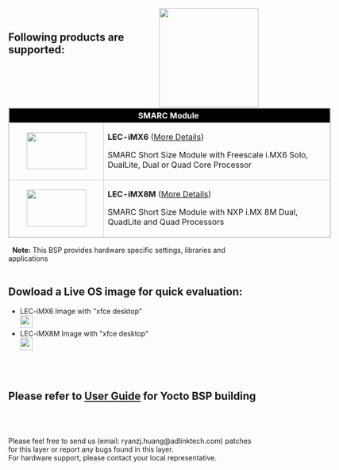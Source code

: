 <img src="https://www.linaro.org/assets/images/projects/yocto-project.png" width="200" align="right">
<br>

Following products are supported:
---
<table style="width: 650px; border: 1px solid #cccccc;" align="center">
<thead>
<tr style="height: 22px;">
<th style="height: 22px; width: 651px; text-align: center; background: black; color: white; border: 1px solid #cccccc;" colspan="2">SMARC Module&nbsp;</th>
</tr>
</thead>
<tbody>
<tr style="height: 46.8182px; border: 1px solid #cccccc;">
<td style="height: 46.8182px; width: 178.182px; border: 1px solid #cccccc; text-align: center;"><img src="https://i.imgur.com/2eg1F1n.png" width="120" height="74" /></td>
<td style="height: 46.8182px; width: 472.818px;">
<p><strong>LEC-iMX6</strong> (<a href="https://www.adlinktech.com/Products/Computer_on_Modules/SMARC/LEC-iMX6?lang=en" target="_blank" rel="noopener">More Details</a>)</p>
<p>SMARC Short Size Module with Freescale i.MX6 Solo, DualLite, Dual or Quad Core Processor</p>
</td>
</tr>
<tr style="height: 26px; border: 1px solid #cccccc;">
<td style="height: 26px; width: 178.182px; border: 1px solid #cccccc; text-align: center;"><img src="https://i.imgur.com/mVvIcxW.png" width="120" height="74" /></td>
<td style="height: 26px; width: 472.818px;">
<p><strong>LEC-iMX8M</strong> (<a href="https://www.adlinktech.com/Products/Computer_on_Modules/SMARC/LEC-iMX8M?lang=en" target="_blank" rel="noopener">More Details</a>)&nbsp;</p>
<p>SMARC Short Size Module with NXP i.MX 8M Dual, QuadLite and Quad Processors</p>
</td>
</tr>
</tbody>
</table>

&nbsp;&nbsp;**Note:** This BSP provides hardware specific settings, libraries and applications
<br>
<br>


Dowload a Live OS image for quick evaluation:
---
<ul>
<li>
LEC-iMX6 Image with "xfce desktop" &nbsp; &nbsp; &nbsp; &nbsp; &nbsp; &nbsp; &nbsp; &nbsp; &nbsp; &nbsp; &nbsp; &nbsp; &nbsp; &nbsp; &nbsp; &nbsp; &nbsp; &nbsp; &nbsp; &nbsp; &nbsp; &nbsp; &nbsp; &nbsp; &nbsp; &nbsp;&nbsp;&nbsp;&nbsp;&nbsp;&nbsp;&nbsp;<a href="https://drive.google.com/file/d/1mLyuQ54WLzYSlldc68GrLSChRZA70hbH/view?usp=sharing" target="_blank" rel="noopener"><img src="https://cdn3.iconfinder.com/data/icons/wireless/512/4-512.png" width="25" /></a>
 </li>
 
 <li>
LEC-iMX8M Image with "xfce desktop" &nbsp; &nbsp; &nbsp; &nbsp; &nbsp; &nbsp; &nbsp; &nbsp; &nbsp; &nbsp; &nbsp; &nbsp; &nbsp; &nbsp; &nbsp; &nbsp; &nbsp; &nbsp; &nbsp; &nbsp; &nbsp; &nbsp; &nbsp; &nbsp; &nbsp; &nbsp;&nbsp;&nbsp;&nbsp;<a href="https://drive.google.com/file/d/1mLyuQ54WLzYSlldc68GrLSChRZA70hbH/view?usp=sharing" target="_blank" rel="noopener"><img src="https://cdn3.iconfinder.com/data/icons/wireless/512/4-512.png" width="25" /></a>
 </li>
 
</ul>
<br>
<br>

Please refer to [User Guide](https://github.com/ADLINK/meta-adlink-nxp/wiki) for Yocto BSP building
---
<br>
<br>


<br>
Please feel free to send us (email: ryanzj.huang@adlinktech.com) patches for this layer or report any bugs found in this layer. 
<br>For hardware support, please contact your local representative.

